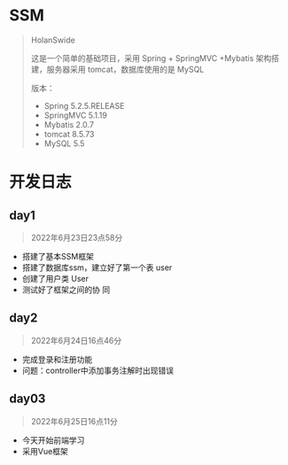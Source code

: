 # SSM
> HolanSwide
>
> 这是一个简单的基础项目，采用 Spring + SpringMVC +Mybatis 架构搭建，服务器采用 tomcat，数据库使用的是 MySQL
>
> 版本：
> - Spring 5.2.5.RELEASE
> - SpringMVC 5.1.19
> - Mybatis 2.0.7
> - tomcat 8.5.73
> - MySQL 5.5

# 开发日志

## day1
> 2022年6月23日23点58分

- 搭建了基本SSM框架
- 搭建了数据库ssm，建立好了第一个表 user
- 创建了用户类 User
- 测试好了框架之间的协    同

## day2
> 2022年6月24日16点46分

- 完成登录和注册功能
- 问题：controller中添加事务注解时出现错误

## day03
> 2022年6月25日16点11分

- 今天开始前端学习
- 采用Vue框架
